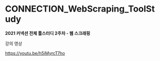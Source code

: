 # CONNECTION_WebScraping_ToolStudy
**2021 커넥션 전체 툴스터디 2주차 - 웹 스크래핑**

강의 영상

https://youtu.be/h5iMyrcT7ho
